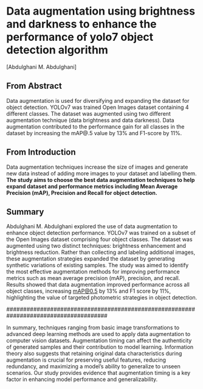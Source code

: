 # Data augmentation using brightness and darkness to enhance the performance of yolo7 object detection algorithm 
[Abdulghani M. Abdulghani]
## From Abstract

Data augmentation is used for diversifying and expanding the dataset for object detection. YOLOv7 was trained Open Images dataset containing 4 different classes. The dataset was augmented using two different augmentation technique (data brightness and data darkness). Data augmentation contributed to the performance gain for all classes in the dataset by increasing the mAP@.5 value by 13% and F1-score by 11%. 

## From Introduction
Data augmentation techniques increase the size of images and generate new data instead of adding more images to your dataset and labelling them. **The study aims to choose the best data augmentation techniques to help expand dataset and performance metrics including Mean Average Precision (mAP), Precision and Recall for object detection.**

## Summary 

Abdulghani M. Abdulghani explored the use of data augmentation to enhance object detection performance. YOLOv7 was trained on a subset of the Open Images dataset comprising four object classes. The dataset was augmented using two distinct techniques: brightness enhancement and brightness reduction. Rather than collecting and labeling additional images, these augmentation strategies expanded the dataset by generating synthetic variations of existing samples. The study was aimed to identify the most effective augmentation methods for improving performance metrics such as mean average precision (mAP), precision, and recall. Results showed that data augmentation improved performance across all object classes, increasing mAP@0.5 by 13% and F1 score by 11%, highlighting the value of targeted photometric strategies in object detection. 


######################################################################################

In summary, techniques ranging from basic image transformations to advanced deep learning methods are used to apply data augmentation to computer vision datasets. Augmentation timing can affect the authenticity of generated samples and their contribution to model learning. Information theory also suggests that retaining original data characteristics during augmentation is crucial for preserving useful features, reducing redundancy, and maximizing a model’s ability to generalize to unseen scenarios. Our study provides evidence that augmentation timing is a key factor in enhancing model performance and generalizability.